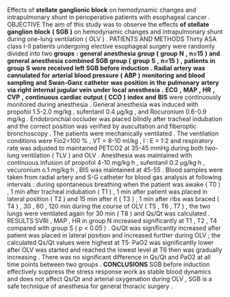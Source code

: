 Effects of **stellate** **ganglionic** **block** on hemodynamic changes and intrapulmonary shunt in perioperative patients with esophageal cancer . OBJECTIVE The aim of this study was to observe the effects **of** **stellate** **ganglion** **block** **(** **SGB** **)** on hemodynamic changes and intrapulmonary shunt during one-lung ventilation ( OLV ) . PATIENTS AND METHODS Thirty ASA class I-II patients undergoing elective esophageal surgery were randomly divided into two **groups** **:** **general** **anesthesia** **group** **(** **group** **N** **,** **n=15** **)** **and** **general** **anesthesia** **combined** **SGB** **group** **(** **group** **S** **,** **n=15** **)** **,** **patients** **in** **group** **S** **were** **received** **left** **SGB** **before** **induction** **.** **Radial** **artery** **was** **cannulated** **for** **arterial** **blood** **pressure** **(** **ABP** **)** **monitoring** **and** **blood** **sampling** **and** **Swan-Ganz** **catheter** **was** **position** **in** **the** **pulmonary** **artery** **via** **right** **internal** **jugular** **vein** **under** **local** **anesthesia** **.** **ECG** **,** **MAP** **,** **HR** **,** **CVP** **,** **continuous** **cardiac** **output** **(** **CCO** **)** **index** **and** **BIS** were continuously monitored during anesthesia . General anesthesia was induced with propofol 1.5-2.0 mg/kg , sufentanil 0.4 μg/kg , and Rocuronium 0.6-0.9 mg/kg . Endobronchial occluder was placed blindly after tracheal indubation and the correct position was verified by auscultation and fiberoptic bronchoscopy . The patients were mechanically ventilated . The ventilation conditions were Fio2=100 % , VT = 8-10 ml/kg , I : E = 1:2 and respiratory rate was adjusted to maintained PETCO2 at 35-45 mmHg during both two-lung ventilation ( TLV ) and OLV . Anesthesia was maintained with continuous infusion of propofol 4-10 mg/kg·h , sufentanil 0.2 μg/kg·h , vecuronium o.1 mg/kg·h , BIS was maintained at 45-55 . Blood samples were taken from radial artery and S-G catheter for blood gas analysis at following intervals : during spontaneous breathing when the patient was awake ( T0 ) , 1 min after tracheal indubation ( T1 ) , 1 min after patient was placed in lateral position ( T2 ) and 15 min after it ( T3 ) , 1 min after ribs was braced ( T4 ) , 30 , 60 , 120 min during the course of OLV ( T5 , T6 , T7 ) , the two lungs were ventilated again for 30 min ( T8 ) and Qs/Qt was calculated . RESULTS SVRI , MAP , HR in group N increased significantly at T1 , T2 , T4 compared with group S ( p < 0.05 ) . Qs/Qt was significantly increased after patient was placed in lateral position and increased further during OLV ; the calculated Qs/Qt values were highest at T5· PaO2 was significantly lower after OLV was started and reached the lowest level at T6 then was gradually increasing . There was no significant difference in Qs/Qt and PaO2 at all time points between two groups . **CONCLUSIONS** SGB before induction effectively suppress the stress response work as stable blood dynamics and does not affect Qs/Qt and arterial oxygenation during OLV , SGB is a safe technique of anesthesia for general thoracic surgery . 